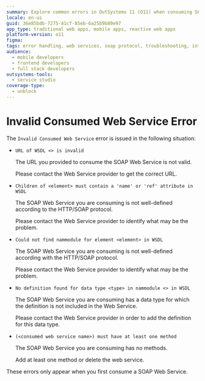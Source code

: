```yaml
---
summary: Explore common errors in OutSystems 11 (O11) when consuming SOAP Web Services, including invalid URLs and undefined elements.
locale: en-us
guid: 36e85bdb-7275-41cf-85eb-6a25b9b89e97
app_type: traditional web apps, mobile apps, reactive web apps
platform-version: o11
figma:
tags: error handling, web services, soap protocol, troubleshooting, integration issues
audience:
  - mobile developers
  - frontend developers
  - full stack developers
outsystems-tools:
  - service studio
coverage-type:
  - unblock
---
```


# Invalid Consumed Web Service Error

The `Invalid Consumed Web Service` error is issued in the following situation:

* `URL of WSDL <> is invalid`
  
    The URL you provided to consume the SOAP Web Service is not valid.

    Please contact the Web Service provider to get the correct URL.

* `Children of <element> must contain a 'name' or 'ref' attribute in WSDL`
  
    The SOAP Web Service you are consuming is not well-defined according to the HTTP/SOAP protocol.

    Please contact the Web Service provider to identify what may be the problem.

* `Could not find nammodule for element <element> in WSDL`
  
    The SOAP Web Service you are consuming is not well-defined according with the HTTP/SOAP protocol.

    Please contact the Web Service provider to identify what may be the problem.

* `No definition found for data type <type> in nammodule <> in WSDL`
  
    The SOAP Web Service you are consuming has a data type for which the definition is not included in the Web Service.

    Please contact the Web Service provider in order to add the definition for this data type.

* `(<consumed web service name>) must have at least one method`
  
    The SOAP Web Service you are consuming has no methods.

    Add at least one method or delete the web service.

These errors only appear when you first consume a SOAP Web Service.

